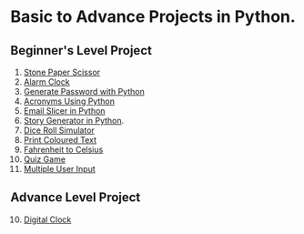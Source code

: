 # Basic to Advance Projects in Python.
## Beginner's Level Project
1. <a href="https://github.com/dubeyshubham786/Python-Projects/tree/main/Stone%20Paper%20Scissor">Stone Paper Scissor</a>
2. <a href="https://github.com/dubeyshubham786/Python-Projects/blob/main/Alarm%20Clock/Alarm_Clock.ipynb">Alarm Clock</a>
3. <a href="https://github.com/dubeyshubham786/Python-Projects/blob/main/Generate%20Password%20with%20Python/Password_Generator.ipynb">Generate Password with Python</a>
4. <a href="https://github.com/dubeyshubham786/Python-Projects/blob/main/Acronyms%20Using%20Python/Creating_Acronyms.ipynb">Acronyms Using Python</a>
5. <a href="https://github.com/dubeyshubham786/Python-Projects/blob/main/Email%20Slicer%20in%20Python/Email_Slicer_With_Python.ipynb">Email Slicer in Python</a>
6. <a href="https://github.com/dubeyshubham786/Python-Projects/blob/main/Story%20Generator/Story_Generator.ipynb">Story Generator in Python</a>.
7. <a href="https://github.com/dubeyshubham786/Python-Projects/blob/main/Dice%20Roll%20Simulator/Dice_Roll_SImulator.ipynb">Dice Roll Simulator</a>
8. <a href="https://github.com/dubeyshubham786/Python-Projects/tree/main/Printing%20Coloured%20Text">Print Coloured Text</a>
9. <a href="https://github.com/dubeyshubham786/Python-Projects/blob/main/Converting%20Fahrenheit%20to%20Celsius/Fahrenheit_to_Celsius.ipynb">Fahrenheit to Celsius</a>
10. <a href="https://github.com/dubeyshubham786/Python-Projects/blob/main/Quiz%20Game/Quiz_Game_with_python.ipynb">Quiz Game</a>
11. <a href="https://github.com/dubeyshubham786/Python-Projects/blob/main/Multiple%20User%20Input/Multiple_User_Input.ipynb">Multiple User Input</a>

## Advance Level Project
10. <a href="https://github.com/dubeyshubham786/Python-Projects/blob/main/Digital%20Clock.ipynb">Digital Clock</a>
